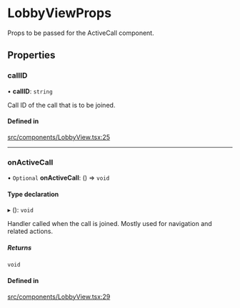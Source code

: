 # LobbyViewProps

Props to be passed for the ActiveCall component.

## Properties

### callID

• **callID**: `string`

Call ID of the call that is to be joined.

#### Defined in

[src/components/LobbyView.tsx:25](https://github.com/GetStream/stream-video-js/blob/eb462309/packages/react-native-sdk/src/components/LobbyView.tsx#L25)

___

### onActiveCall

• `Optional` **onActiveCall**: () => `void`

#### Type declaration

▸ (): `void`

Handler called when the call is joined. Mostly used for navigation and related actions.

##### Returns

`void`

#### Defined in

[src/components/LobbyView.tsx:29](https://github.com/GetStream/stream-video-js/blob/eb462309/packages/react-native-sdk/src/components/LobbyView.tsx#L29)
